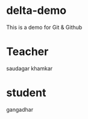 # delta-demo
This is a demo for Git &amp; Github 

# Teacher
saudagar khamkar

# student
gangadhar


